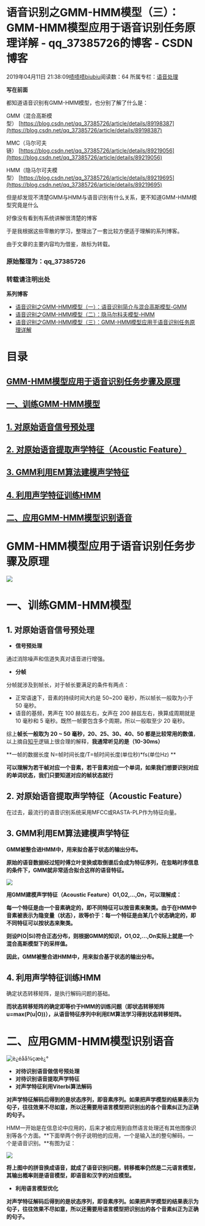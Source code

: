 # 语音识别之GMM-HMM模型（三）：GMM-HMM模型应用于语音识别任务原理详解 - qq_37385726的博客 - CSDN博客





2019年04月11日 21:38:09[啧啧啧biubiu](https://me.csdn.net/qq_37385726)阅读数：64
所属专栏：[语音处理](https://blog.csdn.net/column/details/36813.html)









> 
**写在前面**

都知道语音识别有GMM-HMM模型，也分别了解了什么是：

GMM（混合高斯模型） [https://blog.csdn.net/qq_37385726/article/details/89198387](https://blog.csdn.net/qq_37385726/article/details/89198387)

MMC（马尔可夫链） [https://blog.csdn.net/qq_37385726/article/details/89219056](https://blog.csdn.net/qq_37385726/article/details/89219056)

HMM（隐马尔可夫模型） [https://blog.csdn.net/qq_37385726/article/details/89219695](https://blog.csdn.net/qq_37385726/article/details/89219695)

但是却发现不清楚GMM与HMM与语音识别有什么关系，更不知道GMM-HMM模型究竟是什么

好像没有看到有系统讲解很清楚的博客

于是我根据这些零散的学习，整理出了一套比较方便适于理解的系列博客。

由于文章的主要内容均为借鉴，故标为转载。  


### **原始整理为：qq_37385726**

### **转载请注明出处**

> 
**系列博客**
- [语音识别之GMM-HMM模型（一）：语音识别简介与混合高斯模型-GMM](https://blog.csdn.net/qq_37385726/article/details/89219329)
- [语音识别之GMM-HMM模型（二）：隐马尔科夫模型-HMM](https://blog.csdn.net/qq_37385726/article/details/89217990https://blog.csdn.net/qq_37385726/article/details/89217990)
- [语音识别之GMM-HMM模型（三）：GMM-HMM模型应用于语音识别任务原理详解](https://blog.csdn.net/qq_37385726/article/details/89220703)




# **目录**

## [GMM-HMM模型应用于语音识别任务步骤及原理](#GMM-HMM%E6%A8%A1%E5%9E%8B%E5%BA%94%E7%94%A8%E4%BA%8E%E8%AF%AD%E9%9F%B3%E8%AF%86%E5%88%AB%E4%BB%BB%E5%8A%A1%E6%AD%A5%E9%AA%A4%E5%8F%8A%E5%8E%9F%E7%90%86)

## [一、训练GMM-HMM模型](#%E4%B8%80%E3%80%81%E8%AE%AD%E7%BB%83GMM-HMM%E6%A8%A1%E5%9E%8B)

## [1. 对原始语音信号预处理](#1.%20%E5%AF%B9%E5%8E%9F%E5%A7%8B%E8%AF%AD%E9%9F%B3%E4%BF%A1%E5%8F%B7%E9%A2%84%E5%A4%84%E7%90%86)

## [2. 对原始语音提取声学特征（Acoustic Feature）](#2.%C2%A0%E5%AF%B9%E5%8E%9F%E5%A7%8B%E8%AF%AD%E9%9F%B3%E6%8F%90%E5%8F%96%E5%A3%B0%E5%AD%A6%E7%89%B9%E5%BE%81%EF%BC%88Acoustic%20Feature%EF%BC%89)

## [3. GMM利用EM算法建模声学特征](#3.%20GMM%E5%88%A9%E7%94%A8EM%E7%AE%97%E6%B3%95%E5%BB%BA%E6%A8%A1%E5%A3%B0%E5%AD%A6%E7%89%B9%E5%BE%81)

## [4. 利用声学特征训练HMM](#4.%20%E5%88%A9%E7%94%A8%E5%A3%B0%E5%AD%A6%E7%89%B9%E5%BE%81%E8%AE%AD%E7%BB%83HMM)

## [二、应用GMM-HMM模型识别语音](#%E4%BA%8C%E3%80%81%E5%BA%94%E7%94%A8GMM-HMM%E8%AF%AD%E9%9F%B3%E8%AF%86%E5%88%AB%E6%A8%A1%E5%9E%8B)



# GMM-HMM模型应用于语音识别任务步骤及原理

![](https://img-blog.csdn.net/20140528175313171?watermark/2/text/aHR0cDovL2Jsb2cuY3Nkbi5uZXQvYWJjamVubmlmZXI=/font/5a6L5L2T/fontsize/400/fill/I0JBQkFCMA==/dissolve/70/gravity/SouthEast)

# 一、训练GMM-HMM模型

## 1. 对原始语音信号预处理
- **信号预处理**

通过消除噪声和信道失真对语音进行增强。
- **分帧**

分帧就涉及到帧长，对于帧长要满足的条件有两点：
- 正常语速下，音素的持续时间大约是 50~200 毫秒，所以帧长一般取为小于 50 毫秒。
- 语音的基频，男声在 100 赫兹左右，女声在 200 赫兹左右，换算成周期就是 10 毫秒和 5 毫秒。既然一帧要包含多个周期，所以一般取至少 20 毫秒。

综上**帧长一般取为 20 ~ 50 毫秒，20、25、30、40、50 都是比较常用的数值**，以上摘自[知乎](https://www.zhihu.com/question/52093104/answer/132540766)逻辑上很合理的解释，**我通常听见的是（10-30ms）**

**一帧的数据长度 N=帧时间长度/T=帧时间长度(单位秒)*fs(单位Hz) **



**可以理解为若干帧对应一个音素，若干音素对应一个单词，如果我们想要识别对应的单词状态，我们只要知道对应的帧状态就行**



## 2. 对原始语音提取声学特征（Acoustic Feature）

在过去，最流行的语音识别系统采用MFCC或RASTA-PLP作为特征向量。



## 3. GMM利用EM算法建模声学特征

> 
**GMM被整合进HMM中，用来拟合基于状态的输出分布。**


**原始的语音数据经过短时傅立叶变换或取倒谱后会成为特征序列，在忽略时序信息的条件下，GMM就非常适合拟合这样的语音特征。**

![](https://img-blog.csdnimg.cn/20190411203548872.png)

> 
**用GMM建模声学特征（Acoustic Feature）O1,O2,...,On，可以理解成：**

**每一个特征是由一个音素确定的，即不同特征可以按音素来聚类。由于在HMM中音素被表示为隐变量（状态），故等价于：每一个特征是由某几个状态确定的，即不同特征可以按状态来聚类。**

**则设P(O|Si)符合正态分布，则根据GMM的知识，O1,O2,...,On实际上就是一个混合高斯模型下的采样值。**


**因此，GMM被整合进HMM中，用来拟合基于状态的输出分布。**





## 4. 利用声学特征训练HMM

确定状态转移矩阵，是执行解码问题的基础。

**而状态转移矩阵的确定即等价于HMM的训练问题（即状态转移矩阵u=max(P(u|O))），从语音特征序列中利用EM算法学习得到状态转移矩阵。**





# 二、应用GMM-HMM模型识别语音

![è¿éåå¾çæè¿°](https://img-blog.csdn.net/20160901093401467)
- **对待识别语音做信号预处理**
- **对待识别语音提取声学特征**
- **对声学特征利用Viterbi算法解码**

> 
**对声学特征解码后得到的是状态序列，即音素序列。如果把声学模型的结果表示为句子，往往效果不尽如意，所以还需要用语言模型把识别出的各个音素纠正为正确的句子。**


HMM一开始是在信息论中应用的，后来才被应用到自然语言处理还有其他图像识别等各个方面。**下面举两个例子说明他的应用，一个是输入法的整句解码，一个是语音识别。**有图为证：

![](https://img-my.csdn.net/uploads/201301/20/1358665136_7599.jpg)

**将上图中的拼音换成语音，就成了语音识别问题，转移概率仍然是二元语言模型，其输出概率则是语音模型，即语音和汉字的对应模型。**


- **利用语言模型优化**

**对声学特征解码后得到的是状态序列，即音素序列。如果把声学模型的结果表示为句子，往往效果不尽如意，所以还需要用语言模型把识别出的各个音素纠正为正确的句子。**





